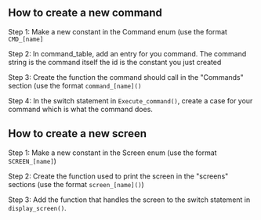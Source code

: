 ## How to create a new command

Step 1: Make a new constant in the Command enum (use the format `CMD_[name]`

Step 2: In command_table, add an entry for you command. The command string is the command itself the id is the constant you just created

Step 3: Create the function the command should call in the "Commands" section (use the format `command_[name]()`

Step 4: In the switch statement in `Execute_command()`, create a case for your command which is what the command does.


## How to create a new screen

Step 1: Make a new constant in the Screen enum (use the format `SCREEN_[name]`)

Step 2: Create the function used to print the screen in the "screens" sections (use the format `screen_[name]()`)

Step 3: Add the function that handles the screen to the switch statement in `display_screen()`.